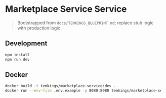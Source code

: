 # Marketplace Service Service

> Bootstrapped from `docs/TENKINGS_BLUEPRINT.md`; replace stub logic with production logic.

## Development

```bash
npm install
npm run dev
```

## Docker

```bash
docker build -t tenkings/marketplace-service:dev .
docker run --env-file .env.example -p 8080:8080 tenkings/marketplace-service:dev
```
